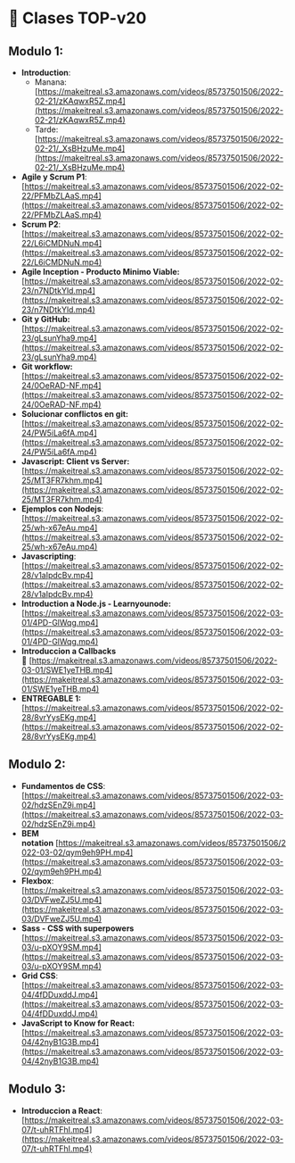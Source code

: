 # 🎥 Clases TOP-v20

## Modulo 1:
- **Introduction**:
    - Manana: [https://makeitreal.s3.amazonaws.com/videos/85737501506/2022-02-21/zKAqwxR5Z.mp4](https://makeitreal.s3.amazonaws.com/videos/85737501506/2022-02-21/zKAqwxR5Z.mp4)
    - Tarde: [https://makeitreal.s3.amazonaws.com/videos/85737501506/2022-02-21/_XsBHzuMe.mp4](https://makeitreal.s3.amazonaws.com/videos/85737501506/2022-02-21/_XsBHzuMe.mp4)
- **Agile y Scrum P1**: [https://makeitreal.s3.amazonaws.com/videos/85737501506/2022-02-22/PFMbZLAaS.mp4](https://makeitreal.s3.amazonaws.com/videos/85737501506/2022-02-22/PFMbZLAaS.mp4)
- **Scrum P2**: [https://makeitreal.s3.amazonaws.com/videos/85737501506/2022-02-22/L6iCMDNuN.mp4](https://makeitreal.s3.amazonaws.com/videos/85737501506/2022-02-22/L6iCMDNuN.mp4)
- **Agile Inception - Producto Minimo Viable:** [https://makeitreal.s3.amazonaws.com/videos/85737501506/2022-02-23/n7NDtkYld.mp4](https://makeitreal.s3.amazonaws.com/videos/85737501506/2022-02-23/n7NDtkYld.mp4)
- **Git y GitHub:** [https://makeitreal.s3.amazonaws.com/videos/85737501506/2022-02-23/gLsunYha9.mp4](https://makeitreal.s3.amazonaws.com/videos/85737501506/2022-02-23/gLsunYha9.mp4)
- **Git workflow:** [https://makeitreal.s3.amazonaws.com/videos/85737501506/2022-02-24/0OeRAD-NF.mp4](https://makeitreal.s3.amazonaws.com/videos/85737501506/2022-02-24/0OeRAD-NF.mp4)
- **Solucionar conflictos en git:** [https://makeitreal.s3.amazonaws.com/videos/85737501506/2022-02-24/PW5iLa6fA.mp4](https://makeitreal.s3.amazonaws.com/videos/85737501506/2022-02-24/PW5iLa6fA.mp4)
- **Javascript: Client vs Server:** [https://makeitreal.s3.amazonaws.com/videos/85737501506/2022-02-25/MT3FR7khm.mp4](https://makeitreal.s3.amazonaws.com/videos/85737501506/2022-02-25/MT3FR7khm.mp4)
- **Ejemplos con Nodejs**: [https://makeitreal.s3.amazonaws.com/videos/85737501506/2022-02-25/wh-x67eAu.mp4](https://makeitreal.s3.amazonaws.com/videos/85737501506/2022-02-25/wh-x67eAu.mp4)
- **Javascripting**: [https://makeitreal.s3.amazonaws.com/videos/85737501506/2022-02-28/v1aIpdcBv.mp4](https://makeitreal.s3.amazonaws.com/videos/85737501506/2022-02-28/v1aIpdcBv.mp4)
- **Introduction a Node.js - Learnyounode:** [https://makeitreal.s3.amazonaws.com/videos/85737501506/2022-03-01/4PD-GlWqg.mp4](https://makeitreal.s3.amazonaws.com/videos/85737501506/2022-03-01/4PD-GlWqg.mp4)
- **Introduccion a Callbacks** 🤯 [https://makeitreal.s3.amazonaws.com/videos/85737501506/2022-03-01/SWE1yeTHB.mp4](https://makeitreal.s3.amazonaws.com/videos/85737501506/2022-03-01/SWE1yeTHB.mp4)
- **ENTREGABLE 1:** [https://makeitreal.s3.amazonaws.com/videos/85737501506/2022-02-28/8vrYysEKg.mp4](https://makeitreal.s3.amazonaws.com/videos/85737501506/2022-02-28/8vrYysEKg.mp4)

## Modulo 2:

- **Fundamentos de CSS**: [https://makeitreal.s3.amazonaws.com/videos/85737501506/2022-03-02/hdzSEnZ9i.mp4](https://makeitreal.s3.amazonaws.com/videos/85737501506/2022-03-02/hdzSEnZ9i.mp4)
- **BEM notation** [https://makeitreal.s3.amazonaws.com/videos/85737501506/2022-03-02/qym9eh9PH.mp4](https://makeitreal.s3.amazonaws.com/videos/85737501506/2022-03-02/qym9eh9PH.mp4)
- **Flexbox**: [https://makeitreal.s3.amazonaws.com/videos/85737501506/2022-03-03/DVFweZJ5U.mp4](https://makeitreal.s3.amazonaws.com/videos/85737501506/2022-03-03/DVFweZJ5U.mp4)
- **Sass - CSS with superpowers** [https://makeitreal.s3.amazonaws.com/videos/85737501506/2022-03-03/u-pXOY9SM.mp4](https://makeitreal.s3.amazonaws.com/videos/85737501506/2022-03-03/u-pXOY9SM.mp4)
- **Grid CSS**: [https://makeitreal.s3.amazonaws.com/videos/85737501506/2022-03-04/4fDDuxddJ.mp4](https://makeitreal.s3.amazonaws.com/videos/85737501506/2022-03-04/4fDDuxddJ.mp4)
- **JavaScript to Know for React:** [https://makeitreal.s3.amazonaws.com/videos/85737501506/2022-03-04/42nyB1G3B.mp4](https://makeitreal.s3.amazonaws.com/videos/85737501506/2022-03-04/42nyB1G3B.mp4)

## Modulo 3:

- **Introduccion a React**: [https://makeitreal.s3.amazonaws.com/videos/85737501506/2022-03-07/t-uhRTFhI.mp4](https://makeitreal.s3.amazonaws.com/videos/85737501506/2022-03-07/t-uhRTFhI.mp4)
